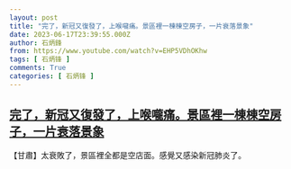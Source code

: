 ```yaml
---
layout: post
title: "完了，新冠又復發了，上喉嚨痛。景區裡一棟棟空房子，一片衰落景象"
date: 2023-06-17T23:39:55.000Z
author: 石炳鋒
from: https://www.youtube.com/watch?v=EHP5VDhOKhw
tags: [ 石炳锋 ]
comments: True
categories: [ 石炳锋 ]
---
```

<!--1687045195000-->
[完了，新冠又復發了，上喉嚨痛。景區裡一棟棟空房子，一片衰落景象](https://www.youtube.com/watch?v=EHP5VDhOKhw)
------

<div>
【甘肅】太衰敗了，景區裡全都是空店面。感覺又感染新冠肺炎了。
</div>
